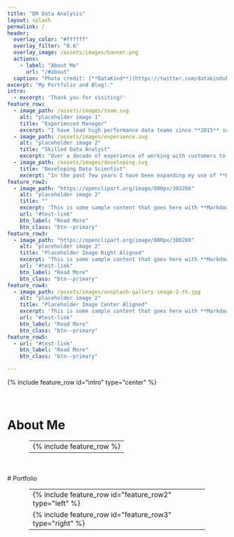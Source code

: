 ```yaml
---
title: "DR Data Analysis"
layout: splash
permalink: /
header:
  overlay_color: "#ffffff"
  overlay_filter: "0.6"
  overlay_image: /assets/images/banner.png
  actions:
    - label: "About Me"
      url: "/#about"
  caption: "Photo credit: [**DataKind**](https://twitter.com/datakinduk)"
excerpt: "My Portfolio and Blog!."
intro: 
  - excerpt: 'Thank you for visiting!'
feature_row:
  - image_path: /assets/images/team.svg
    alt: "placeholder image 1"
    title: "Experienced Manager"
    excerpt: "I have lead high performance data teams since **2015** supporting major change initiatives. I am immensely proud of the amazing progress we have made and our collaborative culture."
  - image_path: /assets/images/experience.svg
    alt: "placeholder image 2"
    title: "Skilled Data Analyst"
    excerpt: "Over a decade of experience of working with customers to understand their data. Successfully lead on moving from legacy approaches to utilizing modern and scalable tools like **Power BI**."
  - image_path: /assets/images/developing.svg
    title: "Developing Data Scientist"
    excerpt: "In the past few years I have been expanding my use of **Python** in particular for Text Analysis and Web Scraping.<br><br>[More detail here...](/readmore)"
feature_row2:
  - image_path: "https://openclipart.org/image/800px/303266"
    alt: "placeholder image 2"
    title: ""
    excerpt: 'This is some sample content that goes here with **Markdown** formatting. Left aligned with `type="left"`'
    url: "#test-link"
    btn_label: "Read More"
    btn_class: "btn--primary"
feature_row3:
  - image_path: "https://openclipart.org/image/800px/300280"
    alt: "placeholder image 2"
    title: "Placeholder Image Right Aligned"
    excerpt: 'This is some sample content that goes here with **Markdown** formatting. Right aligned with `type="right"`'
    url: "#test-link"
    btn_label: "Read More"
    btn_class: "btn--primary"
feature_row4:
  - image_path: /assets/images/unsplash-gallery-image-2-th.jpg
    alt: "placeholder image 2"
    title: "Placeholder Image Center Aligned"
    excerpt: 'This is some sample content that goes here with **Markdown** formatting. Centered with `type="center"`'
    url: "#test-link"
    btn_label: "Read More"
    btn_class: "btn--primary"
feature_row5:
  - url: "#test-link"
    btn_label: "Read More"
    btn_class: "btn--primary"

---
```


{% include feature_row id="intro" type="center" %}
<br>
<a name="about"></a>
<br>
<br>
# About Me
<table style="width: 80%; margin-left: auto; margin-right: auto;">
<tr>
<td>
{% include feature_row %}
</td>
</tr>
</table>
<br>
<a name="portfolio"></a>
<br>
# Portfolio
<table style="width: 80%; margin-left: auto; margin-right: auto;">
<tr>
<td>
{% include feature_row id="feature_row2" type="left" %}
</td>
</tr>
<tr>
<td>
{% include feature_row id="feature_row3" type="right" %}
</td>
</tr>
</table>